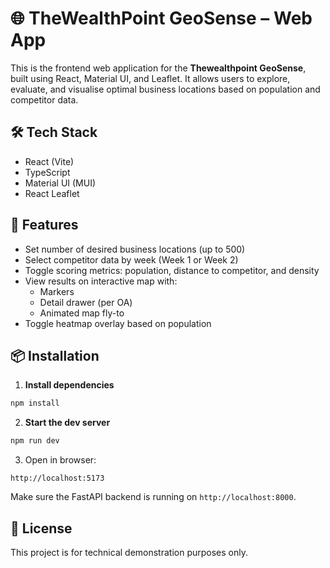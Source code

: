 # 🌐 TheWealthPoint GeoSense – Web App

This is the frontend web application for the **Thewealthpoint GeoSense**, built using React, Material UI, and Leaflet. It allows users to explore, evaluate, and visualise optimal business locations based on population and competitor data.

## 🛠️ Tech Stack

- React (Vite)
- TypeScript
- Material UI (MUI)
- React Leaflet

## 🚀 Features

- Set number of desired business locations (up to 500)
- Select competitor data by week (Week 1 or Week 2)
- Toggle scoring metrics: population, distance to competitor, and density
- View results on interactive map with:
  - Markers
  - Detail drawer (per OA)
  - Animated map fly-to
- Toggle heatmap overlay based on population

## 📦 Installation

1. **Install dependencies**

```bash
npm install
```

2. **Start the dev server**

```bash
npm run dev
```

3. Open in browser:

```
http://localhost:5173
```

Make sure the FastAPI backend is running on `http://localhost:8000`.

## 📃 License

This project is for technical demonstration purposes only.
